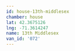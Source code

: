 ```yaml
---
id: house-13th-middlesex
chamber: house
lat: 42.3675126
lng: -71.3614247
name: 13th Middlesex
van_id: '072'
---
```

